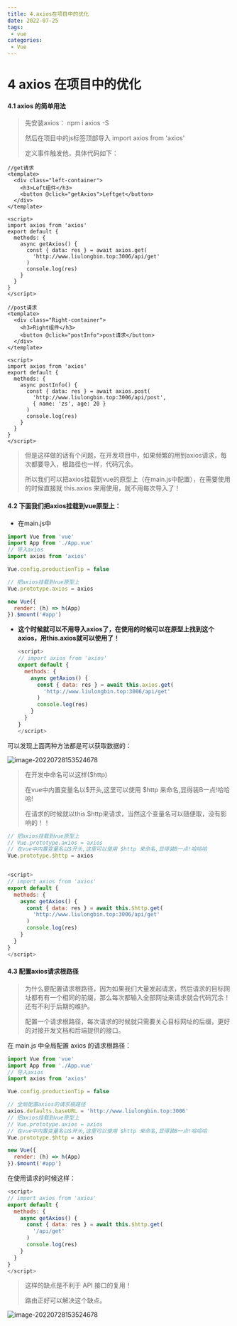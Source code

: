 ```yaml
---
title: 4.axios在项目中的优化
date: 2022-07-25
tags:
 - vue
categories:
 - Vue
---
```


# 4 axios  在项目中的优化

#### 4.1 axios 的简单用法

> 先安装axios： npm i axios -S
>
> 然后在项目中的js标签顶部导入  import axios from 'axios'
>
> 定义事件触发他，具体代码如下：

```vue
//get请求
<template>
  <div class="left-container">
    <h3>Left组件</h3>
    <button @click="getAxios">Leftget</button>
  </div>
</template>

<script>
import axios from 'axios'
export default {
  methods: {
    async getAxios() {
      const { data: res } = await axios.get(
        'http://www.liulongbin.top:3006/api/get'
      )
      console.log(res)
    }
  }
}
</script>
```



```vue
//post请求
<template>
  <div class="Right-container">
    <h3>Right组件</h3>
    <button @click="postInfo">post请求</button>
  </div>
</template>

<script>
import axios from 'axios'
export default {
  methods: {
    async postInfo() {
      const { data: res } = await axios.post(
        'http://www.liulongbin.top:3006/api/post',
        { name: 'zs', age: 20 }
      )
      console.log(res)
    }
  }
}
</script>
```

> 但是这样做的话有个问题，在开发项目中，如果频繁的用到axios请求，每次都要导入，根路径也一样，代码冗余。
>
> 所以我们可以把axios挂载到vue的原型上（在main.js中配置），在需要使用的时候直接就 this.axios 来用使用，就不用每次导入了！

#### 4.2 **下面我们把axios挂载到vue原型上：**

- 在main.js中

```js
import Vue from 'vue'
import App from './App.vue'
// 导入axios
import axios from 'axios'

Vue.config.productionTip = false

// 把axios挂载到vue原型上
Vue.prototype.axios = axios

new Vue({
  render: (h) => h(App)
}).$mount('#app')

```

- **这个时候就可以不用导入axios了，在使用的时候可以在原型上找到这个axios，用this.axios就可以使用了！**

  ```js
  <script>
  // import axios from 'axios'
  export default {
    methods: {
      async getAxios() {
        const { data: res } = await this.axios.get(
          'http://www.liulongbin.top:3006/api/get'
        )
        console.log(res)
      }
    }
  }
  </script>
  ```

  

可以发现上面两种方法都是可以获取数据的：

![image-20220728153524678](https://img-blog.csdnimg.cn/794c3666d57744b9a918d0687e8f025d.png)

> 在开发中命名可以这样($http)
>
> 在vue中内置变量名以$开头,这里可以使用 $http 来命名,显得装B一点!哈哈哈!
>
> 在请求的时候就以this.$http来请求，当然这个变量名可以随便取，没有影响的！！

```js
// 把axios挂载到vue原型上
// Vue.prototype.axios = axios
// 在vue中内置变量名以$开头,这里可以使用 $http 来命名,显得装B一点!哈哈哈
Vue.prototype.$http = axios


<script>
// import axios from 'axios'
export default {
  methods: {
    async getAxios() {
      const { data: res } = await this.$http.get(
        'http://www.liulongbin.top:3006/api/get'
      )
      console.log(res)
    }
  }
}
</script>
```

#### 4.3 配置axios请求根路径

> 为什么要配置请求根路径，因为如果我们大量发起请求，然后请求的目标网址都有有一个相同的前缀，那么每次都输入全部网址来请求就会代码冗余！还有不利于后期的维护。
>
> 配置一个请求根路径，每次请求的时候就只需要关心目标网址的后缀，更好的对接开发文档和后端提供的接口。



在 main.js 中全局配置 axios 的请求根路径：

```js
import Vue from 'vue'
import App from './App.vue'
// 导入axios
import axios from 'axios'

Vue.config.productionTip = false

// 全局配置axios的请求根路径
axios.defaults.baseURL = 'http://www.liulongbin.top:3006'
// 把axios挂载到vue原型上
// Vue.prototype.axios = axios
// 在vue中内置变量名以$开头,这里可以使用 $http 来命名,显得装B一点!哈哈哈
Vue.prototype.$http = axios

new Vue({
  render: (h) => h(App)
}).$mount('#app')

```

在使用请求的时候这样：

```js
<script>
// import axios from 'axios'
export default {
  methods: {
    async getAxios() {
      const { data: res } = await this.$http.get(
        '/api/get'
      )
      console.log(res)
    }
  }
}
</script>
```

> 这样的缺点是不利于 API 接口的复用！
>
> 路由正好可以解决这个缺点。

![image-20220728153524678](https://img-blog.csdnimg.cn/1101834811814f8cb02808c58272c5ec.png)

